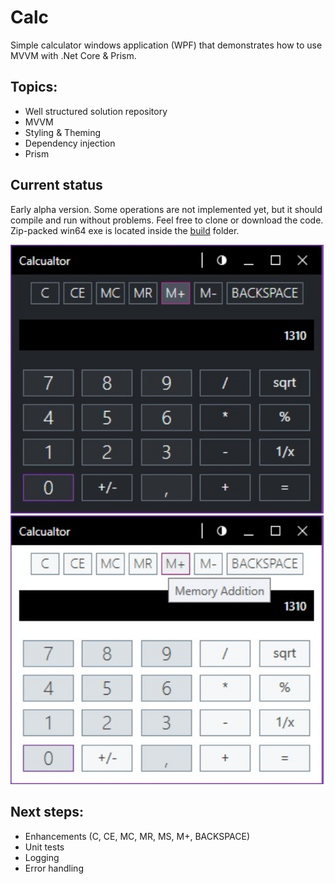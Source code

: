 # Calc
Simple calculator windows application (WPF) that demonstrates how to use MVVM with .Net Core & Prism.

## Topics:

- Well structured solution repository
- MVVM
- Styling & Theming
- Dependency injection
- Prism

## Current status
Early alpha version. Some operations are not implemented yet, but it should compile and run without problems.
Feel free to clone or download the code. Zip-packed win64 exe is located inside the <a href="https://github.com/wdefender/calc/tree/master/build">build</a> folder. 

<img alt="Calc screenshot" width="525" heigth="350" src="https://github.com/wdefender/calc/blob/master/calc_dark.jpg">
<img alt="Calc screenshot" width="525" heigth="350" src="https://github.com/wdefender/calc/blob/master/calc_light.jpg">

## Next steps:

- Enhancements (C, CE, MC, MR, MS, M+, BACKSPACE)
- Unit tests
- Logging
- Error handling
